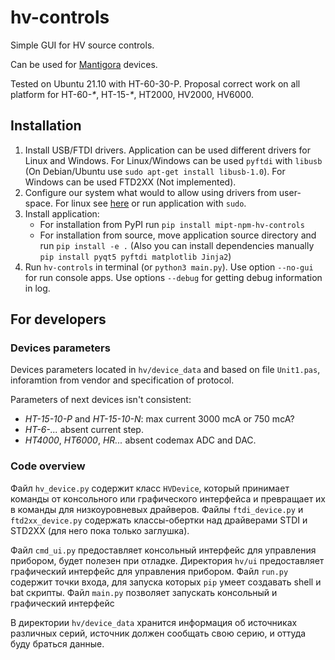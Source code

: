 # hv-controls
Simple GUI for HV source controls.

Can be used for [Mantigora](http://mantigora.ru/highvolt_HV.htm) devices.

Tested on Ubuntu 21.10 with HT-60-30-P. Proposal correct work on all platform for HT-60-_*_, HT-15-_*_, HT2000, HV2000, HV6000.

## Installation

1. Install USB/FTDI drivers. Application can be used different drivers for Linux and Windows. For Linux/Windows can be used `pyftdi` with `libusb` (On Debian/Ubuntu use `sudo apt-get install libusb-1.0`). For Windows can be used FTD2XX (Not implemented).
2. Configure our system what would to allow using drivers from user-space. For linux see [here](https://eblot.github.io/pyftdi/installation.html#debian-ubuntu-linux) or run application with `sudo`.
3. Install application:
   * For installation from PyPI run `pip install mipt-npm-hv-controls`
   * For installation from source, move application source directory and run `pip install -e .` (Also you can install dependencies manually `pip install pyqt5 pyftdi matplotlib Jinja2`)
4. Run `hv-controls` in terminal (or `python3 main.py`). Use option `--no-gui` for run console apps. Use options `--debug` for getting debug information in log. 

## For developers

### Devices parameters

Devices parameters located in `hv/device_data` and based on file `Unit1.pas`, inforamtion from vendor and specification of protocol. 

Parameters of next devices isn't consistent:

* *HT-15-10-P* and *HT-15-10-N*: max current 3000 mcA or 750 mcA?
* _HT-6-..._ absent current step.
* *HT4000*, *HT6000*, _HR..._ absent codemax ADC and DAC.

### Code overview
Файл `hv_device.py` содержит класс `HVDevice`, который принимает команды от консольного или графического интерфейса и превращает их в команды для низкоуровневых драйверов. Файлы `ftdi_device.py` и `ftd2xx_device.py` содержать классы-обертки над драйверами STDI и STD2XX (для него пока только заглушка).

Файл `cmd_ui.py` предоставляет консольный интерфейс для управления прибором, будет полезен при отладке.
Директория `hv/ui` предоставляет графический интерфейс для управления прибором.
Файл `run.py` содержит точки входа, для запуска которых `pip` умеет создавать shell и bat скрипты.
Файл `main.py` позволяет запускать консольный и графический интерфейс

В директории `hv/device_data` хранится информация об источниках различных серий, источник должен сообщать свою серию, и оттуда буду браться данные.
